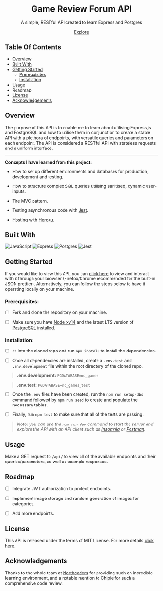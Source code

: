 <h1 align="center"> Game Review Forum API </h1>
<p align="center">A simple, RESTful API created to learn Express and Postgres</p>
<p align="center"><a href="https://game-review-forum.herokuapp.com/api/">Explore</a>

## Table Of Contents

- [Overview](#overview)
- [Built With](#built-with)
- [Getting Started](#getting-started)
  - [Prerequisites](#prerequisites)
  - [Installation](#installation)
- [Usage](#usage)
- [Roadmap](#roadmap)
- [License](#license)
- [Acknowledgements](#acknowledgements)

## Overview

The purpose of this API is to enable me to learn about utilising Express.js and PostgreSQL and how to utilise them in conjunction to create a stable API with a plethora of endpoints, with versatile queries and parameters on each endpoint. The API is considered a RESTful API with stateless requests and a uniform interface.

---

**Concepts I have learned from this project:**

- How to set up different environments and databases for production, development and testing.

- How to structure complex SQL queries utilising sanitised, dynamic user-inputs.

- The MVC pattern.

- Testing asynchronous code with [Jest](https://jestjs.io/).

- Hosting with [Heroku](https://heroku.com).

## Built With

<img src="https://img.shields.io/badge/JavaScript-323330?style=for-the-badge&logo=javascript&logoColor=F7DF1E" alt="JavaScript"/> <img src="https://img.shields.io/badge/Express.js-0F9A41?style=for-the-badge&logo=express" alt="Express" /> <img src="https://img.shields.io/badge/Postgres-32668E?style=for-the-badge&logo=postgresql&logoColor=FFF" alt="Postgres" /> <img src="https://img.shields.io/badge/Jest-C21325?style=for-the-badge&logo=jest" alt="Jest" />

## Getting Started

If you would like to view this API, you can [click here](https://game-review-forum.herokuapp.com/api/) to view and interact with it through your browser (Firefox/Chrome recommended for the built-in JSON prettier). Alternatively, you can follow the steps below to have it operating locally on your machine.

### Prerequisites:

- [ ] Fork and clone the repository on your machine.

- [ ] Make sure you have [Node >v14](https://nodejs.org/en/) and the latest LTS version of [PostgreSQL](https://www.postgresql.org/) installed.

### Installation:

- [ ] `cd` into the cloned repo and run `npm install` to install the dependencies.

- [ ] Once all dependencies are installed, create a `.env.test` and `.env.development` file within the root directory of the cloned repo.

> **.env.development:** `PGDATABASE=nc_games`

> **.env.test:** `PGDATABASE=nc_games_test`

- [ ] Once the `.env` files have been created, run the `npm run setup-dbs` command followed by `npm run seed` to create and populate the necessary tables.

- [ ] Finally, run `npm test` to make sure that all of the tests are passing.

> _Note: you can use the `npm run dev` command to start the server and explore the API with an API client such as [Insomnia](https://insomnia.rest/download) or [Postman](https://www.postman.com/)._

## Usage

Make a GET request to `/api/` to view all of the available endpoints and their queries/parameters, as well as example responses.

## Roadmap

- [ ] Integrate JWT authorization to protect endpoints.

- [ ] Implement image storage and random generation of images for categories.

- [ ] Add more endpoints.

## License

This API is released under the terms of MIT License. For more details [click here](https://mit-license.org/).

## Acknowledgements

Thanks to the whole team at [Northcoders](https://northcoders.com/) for providing such an incredible learning environment, and a notable mention to Chipie for such a comprehensive code review.
